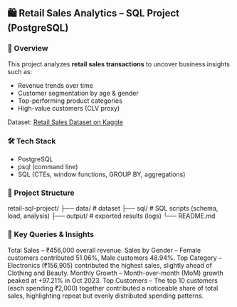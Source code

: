 ## 🛍️ Retail Sales Analytics – SQL Project (PostgreSQL)

### 📌 Overview
This project analyzes **retail sales transactions** to uncover business insights such as:
- Revenue trends over time
- Customer segmentation by age & gender
- Top-performing product categories
- High-value customers (CLV proxy)

Dataset: [Retail Sales Dataset on Kaggle](https://www.kaggle.com/datasets/mohammadtalib786/retail-sales-dataset)

### 🛠️ Tech Stack
- PostgreSQL
- psql (command line)
- SQL (CTEs, window functions, GROUP BY, aggregations)

### 📂 Project Structure
retail-sql-project/
├── data/ # dataset 
├── sql/ # SQL scripts (schema, load, analysis)
├── output/ # exported results (logs)
└── README.md 

### 🚀 Key Queries & Insights
Total Sales – ₹456,000 overall revenue.
Sales by Gender – Female customers contributed 51.06%, Male customers 48.94%.
Top Category – Electronics (₹156,905) contributed the highest sales, slightly ahead of Clothing and Beauty.
Monthly Growth – Month-over-month (MoM) growth peaked at +97.21% in Oct 2023.
Top Customers – The top 10 customers (each spending ₹2,000) together contributed a noticeable share of total sales, highlighting repeat but evenly distributed spending patterns.
